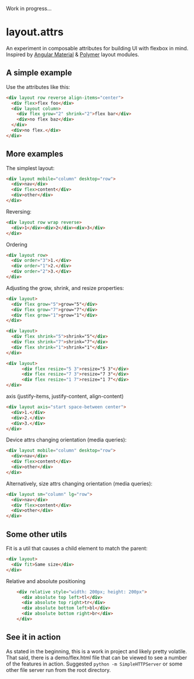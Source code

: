 Work in progress...

# layout.attrs
An experiment in composable attributes for building UI with flexbox in mind.
Inspired by [Angular Material](https://material.angularjs.org/latest/#/layout/grid)
& [Polymer](https://www.polymer-project.org/0.5/docs/polymer/layout-attrs.html)
layout modules.

## A simple example

Use the attributes like this:

```html
<div layout row reverse align-items="center">
  <div flex>flex foo</div>
  <div layout column>
    <div flex grow="2" shrink="2">flex bar</div>
    <div>no flex baz</div>
  </div>
  <div>no flex.</div>
</div>

```

## More examples

The simplest layout:

```html
<div layout mobile="column" desktop="row">
  <div>nav</div>
  <div flex>content</div>
  <div>other</div>
</div>
```

Reversing:

```html
<div layout row wrap reverse>
  <div>1</div><div>2</div><div>3</div>
</div>
```

Ordering

```html
<div layout row>
  <div order="3">1.</div>
  <div order="1">2.</div>
  <div order="2">3.</div>
</div>
```

Adjusting the grow, shrink, and resize properties:

```html
<div layout>
  <div flex grow="5">grow="5"</div>
  <div flex grow="7">grow="7"</div>
  <div flex grow="1">grow="1"</div>
</div>

<div layout>
  <div flex shrink="5">shrink="5"</div>
  <div flex shrink="7">shrink="7"</div>
  <div flex shrink="1">shrink="1"</div>
</div>

<div layout>
      <div flex resize="5 3">resize="5 3"</div>
      <div flex resize="7 3">resize="7 3"</div>
      <div flex resize="1 7">resize="1 7"</div>
</div>

```

axis (justify-items, justify-content, align-content)

```html
<div layout axis="start space-between center">
  <div>1.</div>
  <div>2.</div>
  <div>3.</div>
</div>

```


Device attrs changing orientation (media queries):

```html
<div layout mobile="column" desktop="row">
  <div>nav</div>
  <div flex>content</div>
  <div>other</div>
</div>
```


Alternatively, size attrs changing orientation (media queries):

```html
<div layout sm="column" lg="row">
  <div>nav</div>
  <div flex>content</div>
  <div>other</div>
</div>
```

## Some other utils

Fit is a util that causes a child element to match the parent:

```html
<div layout>
  <div fit>Same size</div>
</div>
```

Relative and absolute positioning

```html
    <div relative style="width: 200px; height: 200px">
      <div absolute top left>tl</div>
      <div absolute top right>tr</div>
      <div absolute bottom left>bl</div>
      <div absolute bottom right>br</div>
    </div>
```

## See it in action

As stated in the beginning, this is a work in project and likely pretty volatile.
That said, there is a demo/flex.html file that can be viewed to see a number of
the features in action.  Suggested `python -m SimpleHTTPServer` or some other file
server run from the root directory.
